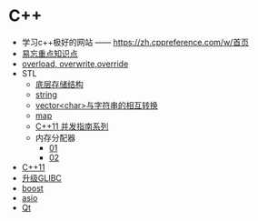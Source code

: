 # C++

- 学习c++极好的网站 —— <https://zh.cppreference.com/w/首页>
- [易忘重点知识点](important/readme.md)
- [overload, overwrite,override](overload.overwrite.override.md)
- STL
  - [底层存储结构](stl/storage.struct.md)
  - [string](stl/string.md)
  - [vector\<char\>与字符串的相互转换](stl/vecotr.char.convert.md)
  - [map](stl/map.md)
  - [C++11 并发指南系列](stl/concurrency/readme.md)
  - 内存分配器
    - [01](stl/allocator.01.md)
    - [02](stl/allocator.02.md)
- [C++11](c++11/readme.md)
- [升级GLIBC](glibc.update.md)
- [boost](boost/readme.md)
- [asio](asio/readme.md)
- [Qt](qt/readme.md)

